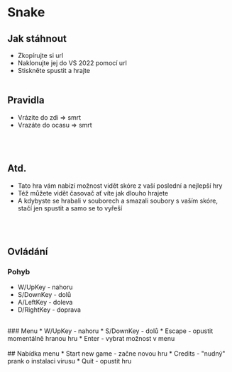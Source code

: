 # Snake
## Jak stáhnout
* Zkopírujte si url
* Naklonujte jej do VS 2022 pomocí url
* Stiskněte spustit a hrajte
 <br><br>
 
 
## Pravidla
* Vrázite do zdi => smrt
* Vrazáte do ocasu => smrt

<br><br>

## Atd.
* Tato hra vám nabízí možnost vidět skóre z vaší poslední a nejlepší hry
* Též můžete vidět časovač ať víte jak dlouho hrajete
* A kdybyste se hrabali v souborech a smazali soubory s vaším skóre, stačí jen spustit a samo se to vyřeší

<br><br>


## Ovládání
### Pohyb
* W/UpKey - nahoru
* S/DownKey - dolů
* A/LeftKey - doleva
* D/RightKey - doprava
<br>
### Menu
* W/UpKey - nahoru
* S/DownKey - dolů
* Escape - opustit momentálně hranou hru
* Enter - vybrat možnost v menu
<br><br>
## Nabídka menu
* Start new game - začne novou hru
* Credits - "nudný" prank o instalaci virusu
* Quit - opustit hru

